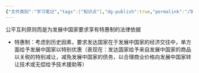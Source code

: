 ```yaml
---
{"文件类别":"学习笔记","tags":["知识点"],"dg-publish":true,"permalink":"/学习笔记studyup/知识点cheese/公平互利原则/","dgPassFrontmatter":true,"noteIcon":"","created":"2024-09-25T20:21:30.096+08:00","updated":"2024-09-25T20:27:16.500+08:00"}
---
```


公平互利原则而是为发展中国家要求享有特惠制的法律依据
- 特惠制：考虑到历史因素，要求发达国家在于发展中国家的经济交往中，单方面给予发展中国家以特别优惠（表现在：发达国家给予来自发展中国家的商品以关税的特别减让，减免发展中国家的债务，以合理商业价格向发展中国家转让技术或无偿给予技术援助等）